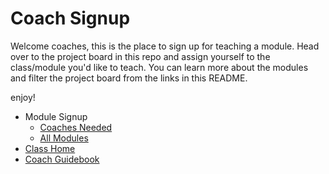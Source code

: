 # Coach Signup

Welcome coaches, this is the place to sign up for teaching a module. Head over to the project board in this repo and assign yourself to the class/module you'd like to teach. You can learn more about the modules and filter the project board from the links in this README.

enjoy!

- Module Signup
  - [Coaches Needed](https://github.com/lab-antwerp-1/coach-signup/projects/1?card_filter_query=label%3Acoaches-needed)
  - [All Modules](https://github.com/lab-antwerp-1/coach-signup/projects/1)
- [Class Home](https://github.com/lab-antwerp-1/home)
- [Coach Guidebook](https://home.hackyourfuture.be/coaches)
